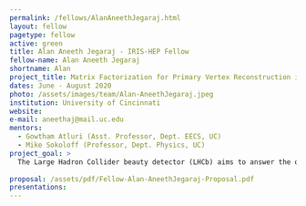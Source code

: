 ```yaml
---
permalink: /fellows/AlanAneethJegaraj.html
layout: fellow
pagetype: fellow
active: green
title: Alan Aneeth Jegaraj - IRIS-HEP Fellow
fellow-name: Alan Aneeth Jegaraj
shortname: Alan
project_title: Matrix Factorization for Primary Vertex Reconstruction in LHCb
dates: June - August 2020
photo: /assets/images/team/Alan-AneethJegaraj.jpeg
institution: University of Cincinnati
website:
e-mail: aneethaj@mail.uc.edu
mentors:
  - Gowtham Atluri (Asst. Professor, Dept. EECS, UC)
  - Mike Sokoloff (Professor, Dept. Physics, UC) 
project_goal: >
  The Large Hadron Collider beauty detector (LHCb) aims to answer the question “Why is matter more prevalent than anti-matter in the         observable Universe” by studying beauty/bottom quarks (b-quarks) and their anti-matter counterpart (b anti-quarks) which were abundant at the time after Big-Bang. The LHCb detector is expected to produce 4Tb/sec of data when it starts running in 2021 after the LS2 maintenance is completed. This calls for efficient track and primary vertex (PV) reconstruction algorithms to analyze data effectively within a practical time frame using relatively low powered computers. This project aims to develop a python workflow to test the viability of matrix factorization for PV identification, specifically Matrix tri-factorization with orthogonality constraints. 
  
proposal: /assets/pdf/Fellow-Alan-AneethJegaraj-Proposal.pdf
presentations:
---
```

